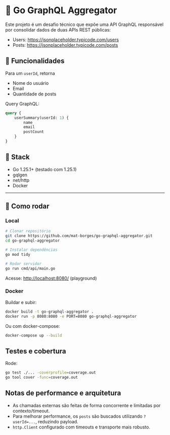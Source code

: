 # 🧩 Go GraphQL Aggregator

Este projeto é um desafio técnico que expõe uma API GraphQL responsável por consolidar dados de duas APIs REST públicas:

- Users: <https://jsonplaceholder.typicode.com/users>
- Posts: <https://jsonplaceholder.typicode.com/posts>

## 🚀 Funcionalidades

Para um `userId`, retorna

- Nome do usuário
- Email
- Quantidade de posts

Query GraphQL:

```graphql
query {
	userSummary(userId: 1) {
		name
		email
		postCount
	}
}
```

## 🧠 Stack

- Go 1.25.1+ (testado com 1.25.1)
- gqlgen
- net/http
- Docker

---

## 🧩 Como rodar

### Local

```bash
# Clonar repositório
git clone https://github.com/mat-borges/go-graphql-aggregator.git
cd go-graphql-aggregator

# Instalar dependências
go mod tidy

# Rodar servidor
go run cmd/api/main.go
```

Acesse: [http://localhost:8080/](http://localhost:8080/) (playground)

### Docker

Buildar e subir:

```bash
docker build -t go-graphql-aggregator .
docker run -p 8080:8080 -e PORT=8080 go-graphql-aggregator
```

Ou com docker-compose:

```bash
docker-compose up --build
```

## Testes e cobertura

Rode:

```bash
go test ./... -coverprofile=coverage.out
go tool cover -func=coverage.out
```

## Notas de performance e arquitetura

- As chamadas externas são feitas de forma concorrente e limitadas por contexto/timeout.
- Para melhorar performance, os `posts` são buscados utilizando `?userId=...`, reduzindo payload.
- `http.Client` configurado com timeouts e transporte mais robusto.
